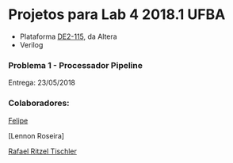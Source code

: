 # Projetos para Lab 4 2018.1 UFBA
- Plataforma [DE2-115](http://www.terasic.com.tw/cgi-bin/page/archive.pl?Language=English&CategoryNo=163&No=502&PartNo=1), da Altera
-  Verilog
### Problema 1 - Processador Pipeline
Entrega: 23/05/2018

### Colaboradores:
[Felipe](https://github.com/Toxad)

[Lennon Roseira]

[Rafael Ritzel Tischler](https://github.com/rrtischler)

